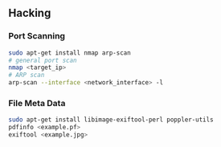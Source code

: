 ## Hacking

### Port Scanning

```bash
sudo apt-get install nmap arp-scan
# general port scan
nmap <target_ip>
# ARP scan
arp-scan --interface <network_interface> -l
```

### File Meta Data

```bash
sudo apt-get install libimage-exiftool-perl poppler-utils
pdfinfo <example.pf>
exiftool <example.jpg>
```
